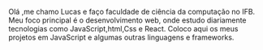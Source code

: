 Olá ,me chamo Lucas e faço faculdade de ciência da computação no IFB. Meu foco principal é o desenvolvimento web, onde estudo diariamente tecnologias como JavaScript,html,Css e React.
Coloco aqui os meus projetos em JavaScript e algumas outras linguagens e frameworks.
<!---
LucasBomfim10/LucasBomfim10 is a ✨ special ✨ repository because its `README.md` (this file) appears on your GitHub profile.
You can click the Preview link to take a look at your changes.
--->
